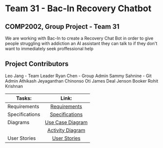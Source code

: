# Team 31 - Bac-In Recovery Chatbot
## COMP2002, Group Project - Team 31
We are working with Bac-In to create a Recovery Chat Bot in order to give people struggling with addiction an AI assistant they can talk to if they don't want to immediately seek proffessional help

## Project Contributors
Leo Jang - Team Leader
Ryan Chen - Group Admin
Sammy Sahnine - Git Admin
Athikash Jeyaganthan​
Chinonso Oti
James Deal
Jenson Booker
Rohit Krishnan​

|Tasks:      |Link:          |
| ------------- |:-------------:|
|Requirements| [Requirements](docs/Requirements.md)|
|Specifications| [Specifications](docs/Specifications.md)|
|Diagrams| [Use Case Diagram](docs/UseCase.md) |
|| [Activity Diagram](docs/Acticity.md) |
|User Stories|[User Stories](docs/UserStories.md)|



